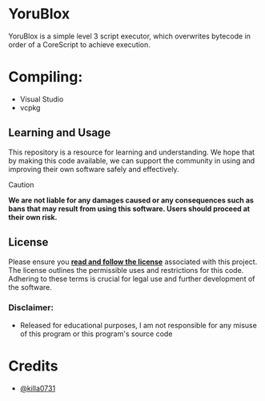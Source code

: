 # YoruBlox

YoruBlox is a simple level 3 script executor, which overwrites bytecode in order of a CoreScript to achieve execution.

# Compiling:
- Visual Studio
- vcpkg

## Learning and Usage
This repository is a resource for learning and understanding. We hope that by making this code available, we can support the community in using and improving their own software safely and effectively.

> [!CAUTION]
> **We are not liable for any damages caused or any consequences such as bans that may result from using this software. Users should proceed at their own risk.**

## License
Please ensure you **[read and follow the license](/LICENSE)** associated with this project. The license outlines the permissible uses and restrictions for this code. Adhering to these terms is crucial for legal use and further development of the software.

### Disclaimer:
- Released for educational purposes, I am not responsible for any misuse of this program or this program's source code

# Credits
- [@killa0731](https://github.com/Killa5676)
